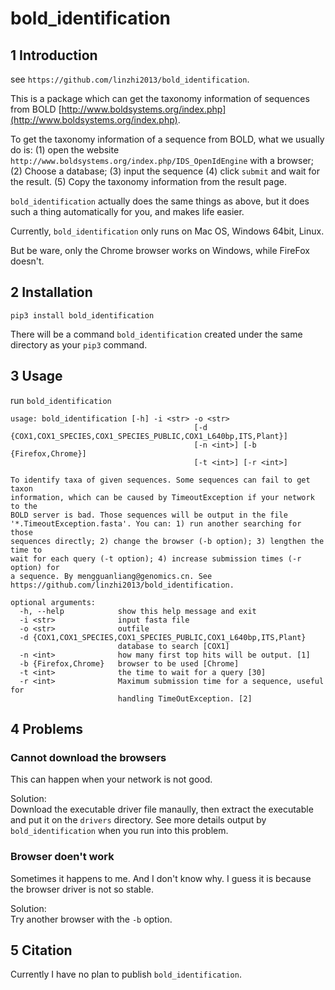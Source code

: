 # bold_identification

## 1 Introduction

see `https://github.com/linzhi2013/bold_identification`.

This is a package which can get the taxonomy information of sequences from BOLD [http://www.boldsystems.org/index.php](http://www.boldsystems.org/index.php).

To get the taxonomy information of a sequence from BOLD, what we usually do is: (1) open the website `http://www.boldsystems.org/index.php/IDS_OpenIdEngine` with a browser; (2) Choose a database; (3) input the sequence (4) click `submit` and wait for the result. (5) Copy the taxonomy information from the result page.

`bold_identification` actually does the same things as above, but it does such a thing automatically for you, and makes life easier.


Currently, `bold_identification` only runs on Mac OS, Windows 64bit, Linux.

But be ware, only the Chrome browser works on Windows, while FireFox doesn't.

## 2 Installation

    pip3 install bold_identification

There will be a command `bold_identification` created under the same directory as your `pip3` command.

## 3 Usage
run `bold_identification`


    usage: bold_identification [-h] -i <str> -o <str>
                                             [-d {COX1,COX1_SPECIES,COX1_SPECIES_PUBLIC,COX1_L640bp,ITS,Plant}]
                                             [-n <int>] [-b {Firefox,Chrome}]
                                             [-t <int>] [-r <int>]

    To identify taxa of given sequences. Some sequences can fail to get taxon
    information, which can be caused by TimeoutException if your network to the
    BOLD server is bad. Those sequences will be output in the file
    '*.TimeoutException.fasta'. You can: 1) run another searching for those
    sequences directly; 2) change the browser (-b option); 3) lengthen the time to
    wait for each query (-t option); 4) increase submission times (-r option) for
    a sequence. By mengguanliang@genomics.cn. See
    https://github.com/linzhi2013/bold_identification.

    optional arguments:
      -h, --help            show this help message and exit
      -i <str>              input fasta file
      -o <str>              outfile
      -d {COX1,COX1_SPECIES,COX1_SPECIES_PUBLIC,COX1_L640bp,ITS,Plant}
                            database to search [COX1]
      -n <int>              how many first top hits will be output. [1]
      -b {Firefox,Chrome}   browser to be used [Chrome]
      -t <int>              the time to wait for a query [30]
      -r <int>              Maximum submission time for a sequence, useful for
                            handling TimeOutException. [2]


## 4 Problems

### Cannot download the browsers
This can happen when your network is not good.   

Solution:   
Download the executable driver file manaully, then extract the executable and put it on the `drivers` directory. See more details output by `bold_identification` when you run into this problem.

### Browser doen't work
Sometimes it happens to me. And I don't know why. I guess it is because the browser driver is not so stable.

Solution:   
Try another browser with the `-b` option.


## 5 Citation
Currently I have no plan to publish `bold_identification`.









